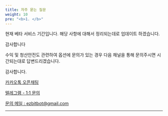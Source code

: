 ```yaml
---
title: 자주 묻는 질문
weight: 10
pre: "<b>1. </b>"
---
```





현재 베타 서비스 기간입니다.
해당 사항에 대해서 정리되는데로 업데이트 하겠습니다. 

감사합니다

수익 및 청산안전도 관련하여 옵션에 문의가 있는 경우
다음 채널을 통해 문의주시면 시간되는대로 답변드리겠습니다.

감사합니다.

[카카오톡 오픈채팅](https://open.kakao.com/o/g8WJP1Hb)

[텔레그램 - 1:1 문의](https://t.me/@ezbitbot) 


<a href="mailto:ezbitbot@gmail.com">문의 메일 : ezbitbot@gmail.com</a>

---